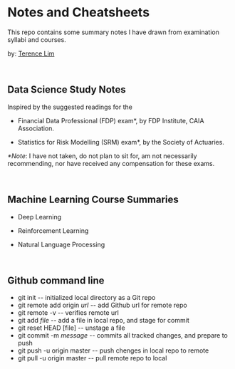 # Notes and Cheatsheets

This repo contains some summary notes I have drawn from examination syllabi
and courses.

by: [Terence Lim](https://www.linkedin.com/in/terencelim)


&nbsp;

## Data Science Study Notes

Inspired by the suggested readings for the

- Financial Data Professional (FDP) exam\*, by FDP Institute, CAIA Association.

- Statistics for Risk Modelling (SRM) exam\*, by the Society of Actuaries.

_\*Note_: I have not taken, do not plan to sit for, am not necessarily
recommending, nor have received any compensation for these exams.

&nbsp;


## Machine Learning Course Summaries

- Deep Learning

- Reinforcement Learning

- Natural Language Processing

&nbsp;


## Github command line

- git init                  -- initialized local directory as a Git repo
- git remote add origin _url_  -- add Github url for remote repo
- git remote -v          --  verifies remote url
- git add _file_          --  add a file in local repo, and stage for commit
- git reset HEAD [file]   -- unstage a file
- git commit -m _message_ -- commits all tracked changes, and prepare to push
- git push -u origin master  -- push chenges in local repo to remote
- git pull -u origin master  -- pull remote repo to local



